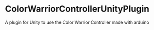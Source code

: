 # ColorWarriorControllerUnityPlugin
A plugin for Unity to use the Color Warrior Controller made with arduino
